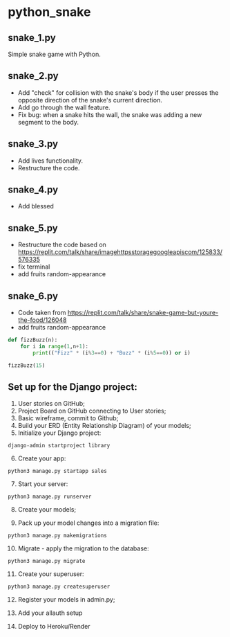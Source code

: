 # python_snake

## snake_1.py

Simple snake game with Python.

## snake_2.py

- Add "check" for collision with the snake's body if the user presses the opposite direction of the snake's current direction.
- Add go through the wall feature.
- Fix bug: when a snake hits the wall, the snake was adding a new segment to the body.

## snake_3.py

- Add lives functionality.
- Restructure the code.

## snake_4.py
- Add blessed

## snake_5.py
- Restructure the code based on https://replit.com/talk/share/imagehttpsstoragegoogleapiscom/125833/576335
- fix terminal
- add fruits random-appearance

## snake_6.py
- Code taken from https://replit.com/talk/share/snake-game-but-youre-the-food/126048
- add fruits random-appearance





```python
def fizzBuzz(n):
    for i in range(1,n+1):
        print(("Fizz" * (i%3==0) + "Buzz" * (i%5==0)) or i)

fizzBuzz(15)
```

## Set up for the Django project:

1. User stories on GitHub;
2. Project Board on GitHub connecting to User stories;
3. Basic wireframe, commit to Github;
4. Build your ERD (Entity Relationship Diagram) of your models;
5. Initialize your Django project: 

`django-admin startproject library`

6. Create your app:

`python3 manage.py startapp sales`

7. Start your server:

`python3 manage.py runserver`

8. Create your models;

9. Pack up your model changes into a migration file:

`python3 manage.py makemigrations`

10. Migrate - apply the migration to the database:

`python3 manage.py migrate`

11. Create your superuser:

`python3 manage.py createsuperuser`

12. Register your models in admin.py;

13. Add your allauth setup

14. Deploy to Heroku/Render